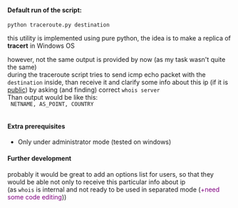 <h4>Default run of the script:</h4>
<code>python traceroute.py destination</code>
<p> this utility is implemented using pure python, the idea is to make a replica
of <b>tracert</b> in Windows OS</p>
<p>however, not the same output is provided by now (as my task wasn't quite the same)<br />
during the traceroute script tries to send icmp echo packet with the <code>destination</code>
inside, than receive it and clarify some info about this ip (if it is <u>public</u>) by asking (and finding) 
correct <code>whois server</code><br />
Than output would be like this: <code>
 NETNAME, AS_POINT, COUNTRY
 </code>
 </p>
 
 <h4> Extra prerequisites</h4>
 <p><ul> 
    <li>Only under administrator mode (tested on windows)</li>
 </ul></p>
 
 <h4> Further development</h4>
 <p> probably it would be great to add an options list for users, so that they would be able
 not only to receive this particular info about ip<br />(as <code>whois</code> is internal and not ready to be used in separated mode (<font color="purple">+need some code editing</font>))
 </p>